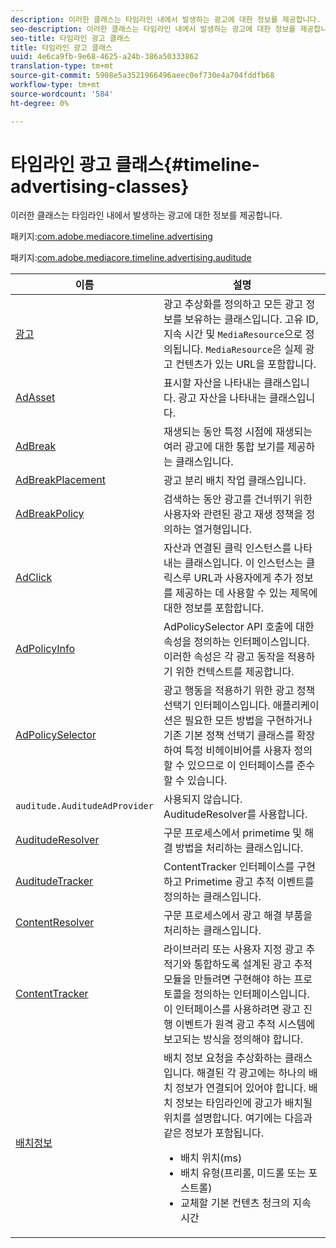 ```yaml
---
description: 이러한 클래스는 타임라인 내에서 발생하는 광고에 대한 정보를 제공합니다.
seo-description: 이러한 클래스는 타임라인 내에서 발생하는 광고에 대한 정보를 제공합니다.
seo-title: 타임라인 광고 클래스
title: 타임라인 광고 클래스
uuid: 4e6ca9fb-9e68-4625-a24b-386a50333862
translation-type: tm+mt
source-git-commit: 5908e5a3521966496aeec0ef730e4a704fddfb68
workflow-type: tm+mt
source-wordcount: '584'
ht-degree: 0%

---
```



# 타임라인 광고 클래스{#timeline-advertising-classes}

이러한 클래스는 타임라인 내에서 발생하는 광고에 대한 정보를 제공합니다.

패키지:[com.adobe.mediacore.timeline.advertising](https://help.adobe.com/en_US/primetime/api/psdk/javadoc_1.4/com/adobe/mediacore/timeline/advertising/package-summary.html)

패키지:[com.adobe.mediacore.timeline.advertising.auditude](https://help.adobe.com/en_US/primetime/api/psdk/javadoc_1.4/com/adobe/mediacore/timeline/advertising/auditude/package-summary.html)

| 이름 | 설명 |
|--- |--- |
| [광고](https://help.adobe.com/en_US/primetime/api/psdk/javadoc_1.4/com/adobe/mediacore/timeline/advertising/Ad.html) | 광고 추상화를 정의하고 모든 광고 정보를 보유하는 클래스입니다. 고유 ID, 지속 시간 및 `MediaResource`으로 정의됩니다. `MediaResource`은 실제 광고 컨텐츠가 있는 URL을 포함합니다. |
| [AdAsset](https://help.adobe.com/en_US/primetime/api/psdk/javadoc_1.4/com/adobe/mediacore/timeline/advertising/AdAsset.html) | 표시할 자산을 나타내는 클래스입니다. 광고 자산을 나타내는 클래스입니다. |
| [AdBreak](https://help.adobe.com/en_US/primetime/api/psdk/javadoc_1.4/com/adobe/mediacore/timeline/advertising/AdBreak.html) | 재생되는 동안 특정 시점에 재생되는 여러 광고에 대한 통합 보기를 제공하는 클래스입니다. |
| [AdBreakPlacement](https://help.adobe.com/en_US/primetime/api/psdk/javadoc_1.4/com/adobe/mediacore/timeline/advertising/AdBreakPlacement.html) | 광고 분리 배치 작업 클래스입니다. |
| [AdBreakPolicy](https://help.adobe.com/en_US/primetime/api/psdk/javadoc_1.4/com/adobe/mediacore/timeline/advertising/AdBreakPolicy.html) | 검색하는 동안 광고를 건너뛰기 위한 사용자와 관련된 광고 재생 정책을 정의하는 열거형입니다. |
| [AdClick](https://help.adobe.com/en_US/primetime/api/psdk/javadoc_1.4/com/adobe/mediacore/timeline/advertising/AdClick.html) | 자산과 연결된 클릭 인스턴스를 나타내는 클래스입니다. 이 인스턴스는 클릭스루 URL과 사용자에게 추가 정보를 제공하는 데 사용할 수 있는 제목에 대한 정보를 포함합니다. |
| [AdPolicyInfo](https://help.adobe.com/en_US/primetime/api/psdk/javadoc_1.4/com/adobe/mediacore/timeline/advertising/AdPolicyInfo.html) | AdPolicySelector API 호출에 대한 속성을 정의하는 인터페이스입니다. 이러한 속성은 각 광고 동작을 적용하기 위한 컨텍스트를 제공합니다. |
| [AdPolicySelector](https://help.adobe.com/en_US/primetime/api/psdk/javadoc_1.4/com/adobe/mediacore/timeline/advertising/AdPolicySelector.html) | 광고 행동을 적용하기 위한 광고 정책 선택기 인터페이스입니다. 애플리케이션은 필요한 모든 방법을 구현하거나 기존 기본 정책 선택기 클래스를 확장하여 특정 비헤이비어를 사용자 정의할 수 있으므로 이 인터페이스를 준수할 수 있습니다. |
| `auditude.AuditudeAdProvider` | 사용되지 않습니다. AuditudeResolver를 사용합니다. |
| [AuditudeResolver](https://help.adobe.com/en_US/primetime/api/psdk/javadoc_1.4/com/adobe/mediacore/timeline/advertising/auditude/AuditudeResolver.html) | 구문 프로세스에서 primetime 및 해결 방법을 처리하는 클래스입니다. |
| [AuditudeTracker](https://help.adobe.com/en_US/primetime/api/psdk/javadoc_1.4/com/adobe/mediacore/timeline/advertising/auditude/AuditudeTracker.html) | ContentTracker 인터페이스를 구현하고 Primetime 광고 추적 이벤트를 정의하는 클래스입니다. |
| [ContentResolver](https://help.adobe.com/en_US/primetime/api/psdk/javadoc_1.4/com/adobe/mediacore/timeline/advertising/ContentResolver.html) | 구문 프로세스에서 광고 해결 부품을 처리하는 클래스입니다. |
| [ContentTracker](https://help.adobe.com/en_US/primetime/api/psdk/javadoc_1.4/com/adobe/mediacore/timeline/advertising/ContentTracker.html) | 라이브러리 또는 사용자 지정 광고 추적기와 통합하도록 설계된 광고 추적 모듈을 만들려면 구현해야 하는 프로토콜을 정의하는 인터페이스입니다. 이 인터페이스를 사용하려면 광고 진행 이벤트가 원격 광고 추적 시스템에 보고되는 방식을 정의해야 합니다. |
| [배치정보](https://help.adobe.com/en_US/primetime/api/psdk/javadoc_1.4/com/adobe/mediacore/timeline/advertising/PlacementInformation.html) | 배치 정보 요청을 추상화하는 클래스입니다. 해결된 각 광고에는 하나의 배치 정보가 연결되어 있어야 합니다. 배치 정보는 타임라인에 광고가 배치될 위치를 설명합니다. 여기에는 다음과 같은 정보가 포함됩니다. <ul><li>배치 위치(ms) </li><li>배치 유형(프리롤, 미드롤 또는 포스트롤) </li><li>교체할 기본 컨텐츠 청크의 지속 시간</li></ul> |
